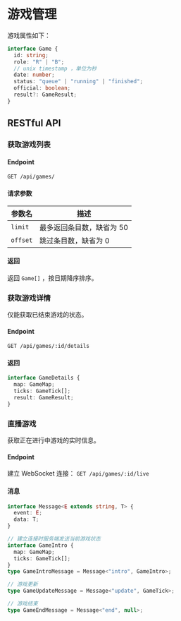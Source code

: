 # 游戏管理

游戏属性如下：

```ts
interface Game {
  id: string;
  role: "R" | "B";
  // unix timestamp ，单位为秒
  date: number;
  status: "queue" | "running" | "finished";
  official: boolean;
  result?: GameResult;
}
```

## RESTful API

### 获取游戏列表

#### Endpoint

`GET /api/games/`

#### 请求参数

| 参数名   | 描述                      |
| -------- | ------------------------- |
| `limit`  | 最多返回条目数，缺省为 50 |
| `offset` | 跳过条目数，缺省为 0      |

#### 返回

返回 `Game[]` ，按日期降序排序。

### 获取游戏详情

仅能获取已结束游戏的状态。

#### Endpoint

`GET /api/games/:id/details`

#### 返回

```ts
interface GameDetails {
  map: GameMap;
  ticks: GameTick[];
  result: GameResult;
}
```

### 直播游戏

获取正在进行中游戏的实时信息。

#### Endpoint

建立 WebSocket 连接： `GET /api/games/:id/live`

#### 消息

```ts
interface Message<E extends string, T> {
  event: E;
  data: T;
}

// 建立连接时服务端发送当前游戏状态
interface GameIntro {
  map: GameMap;
  ticks: GameTick[];
}
type GameIntroMessage = Message<"intro", GameIntro>;

// 游戏更新
type GameUpdateMessage = Message<"update", GameTick>;

// 游戏结束
type GameEndMessage = Message<"end", null>;
```
